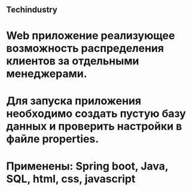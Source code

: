 ## Techindustry
# Web приложение реализующее возможность распределения клиентов за отдельными менеджерами.
# Для запуска приложения необходимо создать пустую базу данных и проверить настройки в файле properties.

# Применены: Spring boot, Java, SQL, html, css, javascript